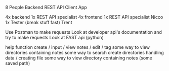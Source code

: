 8 People
Backend
REST API
Client App


4x backend
	1x REST API specialist
4x frontend
	1x REST API specialist
		Nicco
	1x Tester (break stuff fast)
		Trent

Use Postman to make requests
Look at developer api's documentation and try to make requests
Look at FAST api (python)

help function
create / input / view notes / edit / tag
some way to view directories containing notes
some way to search
create directories
handling data / creating file
some way to view directory containing notes (some saved path)

